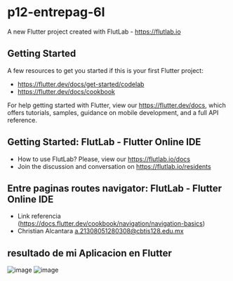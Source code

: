 # p12-entrepag-6I

A new Flutter project created with FlutLab - https://flutlab.io

## Getting Started

A few resources to get you started if this is your first Flutter project:

- https://flutter.dev/docs/get-started/codelab
- https://flutter.dev/docs/cookbook

For help getting started with Flutter, view our
https://flutter.dev/docs, which offers tutorials,
samples, guidance on mobile development, and a full API reference.

## Getting Started: FlutLab - Flutter Online IDE

- How to use FlutLab? Please, view our https://flutlab.io/docs
- Join the discussion and conversation on https://flutlab.io/residents

## Entre paginas routes navigator: FlutLab - Flutter Online IDE

- Link referencia (https://docs.flutter.dev/cookbook/navigation/navigation-basics)
- Christian Alcantara a.21308051280308@cbtis128.edu.mx

## resultado de mi Aplicacion en Flutter
![image](https://github.com/Chris12066/p12-entrepag-6I/assets/143772165/63a25b45-c1cb-4197-9f75-eeeef3a80e0c)
![image](https://github.com/Chris12066/p12-entrepag-6I/assets/143772165/3fd21c67-75b3-43ba-aaa4-50e667c1b14e)


